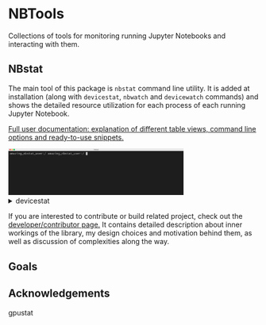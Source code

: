 # NBTools

Collections of tools for monitoring running Jupyter Notebooks and interacting with them.

## NBstat

The main tool of this package is `nbstat` command line utility. It is added at installation (along with `devicestat`, `nbwatch` and `devicewatch` commands) and shows the detailed resource utilization for each process of each running Jupyter Notebook.

[Full user documentation: explanation of different table views, command line options and ready-to-use snippets.](nbtools/nbstat/README.md)

<img src="images/nbstat.gif" width="70%"/>

<details>
  <summary>devicestat</summary>

devicestat gif
</details>


If you are interested to contribute or build related project, check out the [developer/contributor page.](nbtools/nbstat/DEV.md) It contains detailed description about inner workings of the library, my design choices and motivation behind them, as well as discussion of complexities along the way.


## Goals


## Acknowledgements
gpustat


